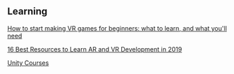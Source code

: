 ## Learning

[How to start making VR games for beginners: what to learn, and what you'll need](https://www.reddit.com/r/learnVRdev/comments/65cvxo/how_to_start_making_vr_games_for_beginners_what/)

[16 Best Resources to Learn AR and VR Development in 2019](https://hackernoon.com/16-best-resources-to-learn-ar-and-vr-development-in-2019-a4fceea6281c)

[Unity Courses](https://learn.unity.com/courses)